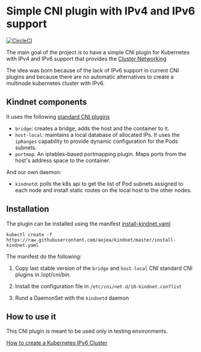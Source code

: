 # Simple CNI plugin with IPv4 and IPv6 support

[![CircleCI](https://circleci.com/gh/aojea/kindnet.svg?style=svg)](https://circleci.com/gh/aojea/kindnet)

The main goal of the project is to have a simple CNI plugin for Kubernetes with
IPv4 and IPv6 support that provides the [Cluster
Networking](https://kubernetes.io/docs/concepts/cluster-administration/networking/)

The idea was born because of the lack of IPv6 support in current CNI plugins
and because there are no automatic alternatives to create a multinode kubernetes
cluster with IPv6.

## Kindnet components

It uses the following [standard CNI
plugins](https://github.com/containernetworking/plugins)

* `bridge`: creates a bridge, adds the host and the container to it.
* `host-local`: maintains a local database of allocated IPs. It uses the
  `ipRanges` capability to provide dynamic configuration for the Pods subnets.
* `portmap`: An iptables-based portmapping plugin. Maps ports from the host's
  address space to the container.

And our own daemon:

* `kindnetd`:  polls the k8s api to get the list of Pod subnets assigned to 
each node and install static routes on the local host to the other nodes.

## Installation

The plugin can be installed using the manifest [install-kindnet.yaml](install-kindnet.yaml)

`kubectl create -f
https://raw.githubusercontent.com/aojea/kindnet/master/install-kindnet.yaml`

The manifest do the following:

1. Copy last stable version of the `bridge` and `host-local` CNI standard CNI
plugins in /opt/cni/bin.

2. Install the configuration file in `/etc/cni/net.d/10-kindnet.conflist`

3. Rund a DaemonSet with the `kindnetd` daemon

## How to use it

This CNI plugin is meant to be used only in testing environments.

[How to create a Kubernetes IPv6 Cluster](docs/Kubernetes-IPv6-Cluster.md)

